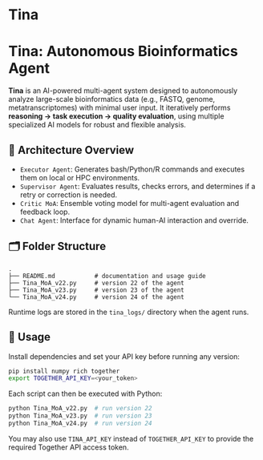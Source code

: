 # Tina
# Tina: Autonomous Bioinformatics Agent

**Tina** is an AI-powered multi-agent system designed to autonomously analyze large-scale bioinformatics data (e.g., FASTQ, genome, metatranscriptomes) with minimal user input. It iteratively performs **reasoning → task execution → quality evaluation**, using multiple specialized AI models for robust and flexible analysis.

## 🧠 Architecture Overview

- `Executor Agent`: Generates bash/Python/R commands and executes them on local or HPC environments.
- `Supervisor Agent`: Evaluates results, checks errors, and determines if a retry or correction is needed.
- `Critic MoA`: Ensemble voting model for multi-agent evaluation and feedback loop.
- `Chat Agent`: Interface for dynamic human-AI interaction and override.

## 🗂️ Folder Structure

```
.
├── README.md           # documentation and usage guide
├── Tina_MoA_v22.py     # version 22 of the agent
├── Tina_MoA_v23.py     # version 23 of the agent
└── Tina_MoA_v24.py     # version 24 of the agent
```

Runtime logs are stored in the `tina_logs/` directory when the agent runs.

## 🚀 Usage

Install dependencies and set your API key before running any version:

```bash
pip install numpy rich together
export TOGETHER_API_KEY=<your_token>
```

Each script can then be executed with Python:

```bash
python Tina_MoA_v22.py  # run version 22
python Tina_MoA_v23.py  # run version 23
python Tina_MoA_v24.py  # run version 24
```

You may also use `TINA_API_KEY` instead of `TOGETHER_API_KEY` to provide the
required Together API access token.
